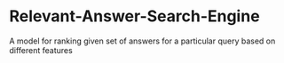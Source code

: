# Relevant-Answer-Search-Engine
A model for ranking given set of answers for a particular query based on different features
